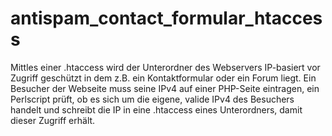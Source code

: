 # antispam_contact_formular_htaccess
Mittles einer .htaccess wird der Unterordner des Webservers IP-basiert vor Zugriff geschützt in dem z.B. ein Kontaktformular oder ein Forum liegt.
Ein Besucher der Webseite muss seine IPv4 auf einer PHP-Seite eintragen, ein Perlscript prüft, ob es sich um die eigene, valide IPv4 des Besuchers handelt und schreibt die IP in eine .htaccess eines Unterordners, damit dieser Zugriff erhält.
